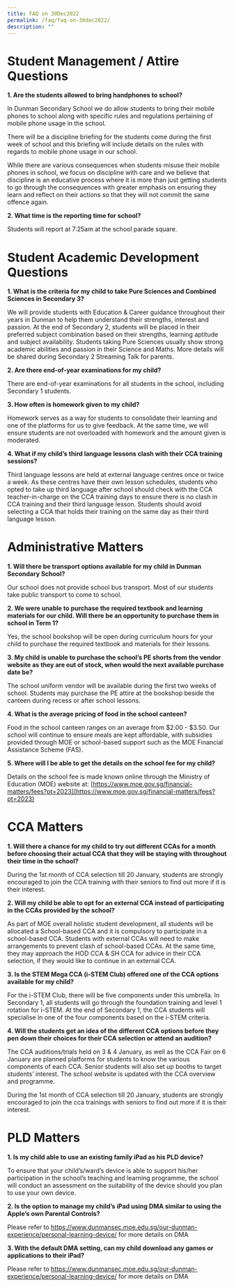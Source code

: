 ```yaml
---
title: FAQ on 30Dec2022
permalink: /faq/faq-on-30dec2022/
description: ""
---
```

# Student Management / Attire Questions

**1. Are the students allowed to bring handphones to school?**

In Dunman Secondary School we do allow students to bring their mobile phones to school along with specific rules and regulations pertaining of mobile phone usage in the school. 

There will be a discipline briefing for the students come during the first week of school and this briefing will include details on the rules with regards to mobile phone usage in our school. 

While there are various consequences when students misuse their mobile phones in school, we focus on discipline with care and we believe that discipline is an educative process where it is more than just getting students to go through the consequences with greater emphasis on ensuring they learn and reflect on their actions so that they will not commit the same offence again.

**2. What time is the reporting time for school?**

Students will report at 7:25am at the school parade square.

# Student Academic Development Questions

**1. What is the criteria for my child to take Pure Sciences and Combined Sciences in Secondary 3?**

We will provide students with Education & Career guidance throughout their years in Dunman to help them understand their strengths, interest and passion. At the end of Secondary 2, students will be placed in their preferred subject combination based on their strengths, learning aptitude and subject availability. Students taking Pure Sciences usually show strong academic abilities and passion in their Science and Maths. More details will be shared during Secondary 2 Streaming Talk for parents.

**2. Are there end-of-year examinations for my child?**

There are end-of-year examinations for all students in the school, including Secondary 1 students.

**3. How often is homework given to my child?**

Homework serves as a way for students to consolidate their learning and one of the platforms for us to give feedback. At the same time, we will ensure students are not overloaded with homework and the amount given is moderated.

**4. What if my child’s third language lessons clash with their CCA training sessions?**

Third language lessons are held at external language centres once or twice a week. As these centres have their own lesson schedules, students who opted to take up third language after school should check with the CCA teacher-in-charge on the CCA training days to ensure there is no clash in CCA training and their third language lesson. Students should avoid selecting a CCA that holds their training on the same day as their third language lesson.

# Administrative Matters

**1. Will there be transport options available for my child in Dunman Secondary School?**

Our school does not provide school bus transport. Most of our students take public transport to come to school.

**2. We were unable to purchase the required textbook and learning materials for our child. Will there be an opportunity to purchase them in school in Term 1?**

Yes, the school bookshop will be open during curriculum hours for your child to purchase the required textbook and materials for their lessons.

**3. My child is unable to purchase the school’s PE shorts from the vendor website as they are out of stock, when would the next available purchase date be?**

The school uniform vendor will be available during the first two weeks of school. Students may purchase the PE attire at the bookshop beside the canteen during recess or after school lessons.

**4. What is the average pricing of food in the school canteen?**

Food in the school canteen ranges on an average from $2.00 - $3.50. Our school will continue to ensure meals are kept affordable, with subsidies provided through MOE or school-based support such as the MOE Financial Assistance Scheme (FAS).

**5. Where will I be able to get the details on the school fee for my child?**

Details on the school fee is made known online through the Ministry of Education (MOE) website at: [https://www.moe.gov.sg/financial-matters/fees?pt=2023](https://www.moe.gov.sg/financial-matters/fees?pt=2023)

# CCA Matters

**1. Will there a chance for my child to try out different CCAs for a month before choosing their actual CCA that they will be staying with throughout their time in the school?**

During the 1st month of CCA selection till 20 January, students are strongly encouraged to join the CCA training with their seniors to find out more if it is their interest.

**2. Will my child be able to opt for an external CCA instead of participating in the CCAs provided by the school?**

As part of MOE overall holistic student development, all students will be allocated a School-based CCA and it is compulsory to participate in a school-based CCA. Students with external CCAs will need to make arrangements to prevent clash of school-based CCAs. At the same time, they may approach the HOD CCA & SH CCA for advice in their CCA selection, if they would like to continue in an external CCA.

**3. Is the STEM Mega CCA (i-STEM Club) offered one of the CCA options available for my child?**

For the i-STEM Club, there will be five components under this umbrella. In Secondary 1, all students will go through the foundation training and level 1 rotation for i-STEM. At the end of Secondary 1, the CCA students will specialise in one of the four components based on the i-STEM criteria.

**4. Will the students get an idea of the different CCA options before they pen down their choices for their CCA selection or attend an audition?**

The CCA auditions/trials held on 3 & 4 January, as well as the CCA Fair on 6 January are planned platforms for students to know the various components of each CCA. Senior students will also set up booths to target students’ interest. The school website is updated with the CCA overview and programme. 

During the 1st month of CCA selection till 20 January, students are strongly encouraged to join the cca trainings with seniors to find out more if it is their interest.

# PLD Matters

**1. Is my child able to use an existing family iPad as his PLD device?**

To ensure that your child’s/ward’s device is able to support his/her participation in the school’s teaching and learning programme, the school will conduct an assessment on the suitability of the device should you plan to use your own device.

**2. Is the option to manage my child’s iPad using DMA similar to using the Apple’s own Parental Controls?**

Please refer to https://www.dunmansec.moe.edu.sg/our-dunman-experience/personal-learning-device/ for more details on DMA

**3. With the default DMA setting, can my child download any games or applications to their iPad?**

Please refer to https://www.dunmansec.moe.edu.sg/our-dunman-experience/personal-learning-device/ for more details on DMA

